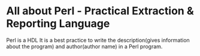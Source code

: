 # All about Perl - Practical Extraction & Reporting Language
Perl is a HDL It is a best practice to write the description(gives information about the program) and author(author name) in a Perl program.
